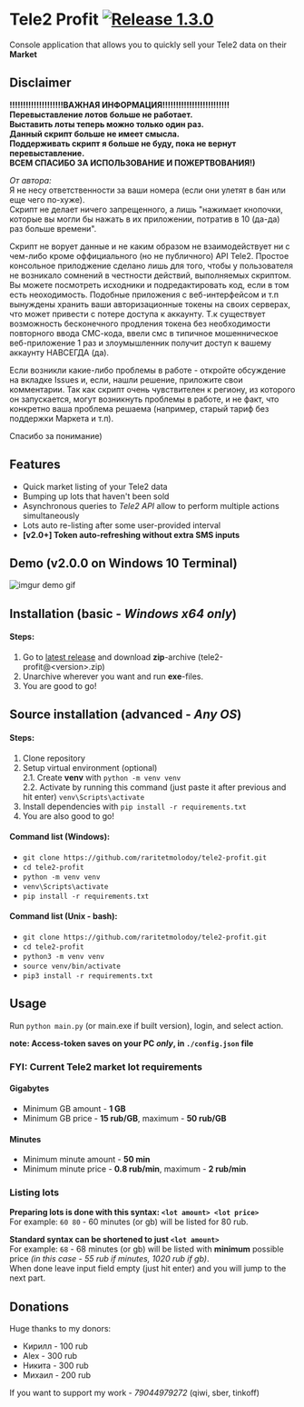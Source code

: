 # Tele2 Profit [![Release 1.3.0](https://img.shields.io/github/v/release/raritetmolodoy/tele2-profit?color=black&label=%20)](https://github.com/raritetmolodoy/tele2-profit/releases)

Console application that allows you to quickly sell your Tele2 data on their **Market**



## Disclaimer
**!!!!!!!!!!!!!!!!!!!!ВАЖНАЯ ИНФОРМАЦИЯ!!!!!!!!!!!!!!!!!!!!!!!!!   
Перевыставление лотов больше не работает.  
Выставить лоты теперь можно только один раз.  
Данный скрипт больше не имеет смысла.   
Поддерживать скрипт я больше не буду, пока не вернут перевыставление.  
ВСЕМ СПАСИБО ЗА ИСПОЛЬЗОВАНИЕ И ПОЖЕРТВОВАНИЯ!)**

_От автора:_  
Я не несу ответственности за ваши номера (если они улетят в бан или еще чего по-хуже).  
Скрипт не делает ничего запрещенного, а лишь "нажимает кнопочки, которые вы могли
бы нажать в их приложении, потратив в 10 (да-да) раз больше времени".  

Скрипт не ворует данные и не каким образом не взаимодействует ни с чем-либо кроме
оффициального (но не публичного) API Tele2.
Простое консольное прилоджение сделано лишь для того, чтобы у пользователя не 
возникало сомнений в честности действий, выполняемых скриптом. 
Вы можете посмотреть исходники и подредактировать код, если в том есть неоходимость.
Подобные приложения с веб-интерфейсом и т.п вынуждены хранить ваши авторизационные токены на своих серверах,
что может привести с потере доступа к аккаунту.
Т.к существует возможность бесконечного продления токена без необходимости 
повторного ввода СМС-кода, ввели смс в типичное мошенническое веб-приложение
1 раз и злоумышленник получит доступ к вашему аккаунту НАВСЕГДА (да).
 

Если возникли какие-либо проблемы в работе - откройте обсуждение на вкладке Issues и,
если, нашли решение, приложите свои комментарии. Так как скрипт очень
чувствителен к региону, из которого он запускается, могут возникнуть проблемы в работе, и не факт,
что конкретно ваша проблема решаема (например, старый тариф без поддержки
Маркета и т.п). 

Спасибо за понимание)


## Features
* Quick market listing of your Tele2 data
* Bumping up lots that haven't been sold
* Asynchronous queries to _Tele2 API_ allow to perform multiple actions simultaneously
* Lots auto re-listing after some user-provided interval
* **[v2.0+] Token auto-refreshing without extra SMS inputs**


## Demo (v2.0.0 on Windows 10 Terminal)
![imgur demo gif](https://i.imgur.com/Ciy2tp3.gif)


## Installation (basic - *Windows x64 only*)
#### Steps:
1. Go to [latest release](https://github.com/raritetmolodoy/tele2-profit/releases/latest)
and download **zip**-archive (tele2-profit@\<version\>.zip)
2. Unarchive wherever you want and run **exe**-files.
3. You are good to go!


## Source installation (advanced - _Any OS_)
#### Steps:
1. Clone repository
2. Setup virtual environment (optional)  
    2.1. Create **venv** with `python -m venv venv`  
    2.2. Activate by running this command (just paste it after previous and hit enter) `venv\Scripts\activate`
3. Install dependencies with `pip install -r requirements.txt`
4. You are also good to go!

#### Command list (Windows):
* `git clone https://github.com/raritetmolodoy/tele2-profit.git`
* `cd tele2-profit`
* `python -m venv venv`
* `venv\Scripts\activate`
* `pip install -r requirements.txt`

#### Command list (Unix - bash):
* `git clone https://github.com/raritetmolodoy/tele2-profit.git`
* `cd tele2-profit`
* `python3 -m venv venv`
* `source venv/bin/activate`
* `pip3 install -r requirements.txt`


## Usage
Run `python main.py` (or main.exe if built version), login, and select action.

**note: Access-token saves on your PC _only_, in `./config.json` file** 

### FYI: Current Tele2 market lot requirements

#### Gigabytes
* Minimum GB amount - **1 GB**
* Minimum GB price - **15 rub/GB**, maximum - **50 rub/GB**

#### Minutes
* Minimum minute amount - **50 min**
* Minimum minute price - **0.8 rub/min**, maximum - **2 rub/min**

### Listing lots
**Preparing lots is done with this syntax: `<lot amount> <lot price>`**  
For example: `60 80` - 60 minutes (or gb) will be listed for 80 rub.  

**Standard syntax can be shortened to just `<lot amount>`**   
For example: `68` -  68 minutes (or gb) will be listed with **minimum** possible price *(in this case - 55 rub if minutes, 1020 rub if gb)*.  
When done leave input field empty (just hit enter) and you will jump to the next part.

## Donations
Huge thanks to my donors:
* Кирилл - 100 rub
* Alex - 300 rub
* Никита - 300 rub
* Михаил - 200 rub  

If you want to support my work - *79044979272* (qiwi, sber, tinkoff)
